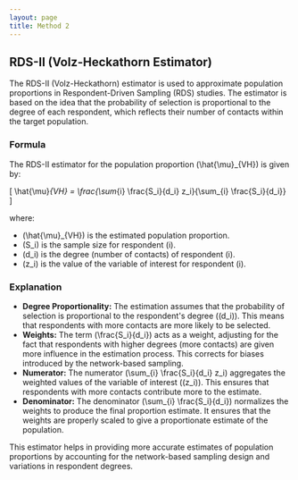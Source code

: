 ```yaml
---
layout: page
title: Method 2
---
```



## RDS-II (Volz-Heckathorn Estimator)

The RDS-II (Volz-Heckathorn) estimator is used to approximate population proportions in Respondent-Driven Sampling (RDS) studies. The estimator is based on the idea that the probability of selection is proportional to the degree of each respondent, which reflects their number of contacts within the target population.

### Formula

The RDS-II estimator for the population proportion \(\hat{\mu}_{VH}\) is given by:

\[
\hat{\mu}_{VH} = \frac{\sum_{i} \frac{S_i}{d_i} z_i}{\sum_{i} \frac{S_i}{d_i}}
\]

where:
- \(\hat{\mu}_{VH}\) is the estimated population proportion.
- \(S_i\) is the sample size for respondent \(i\).
- \(d_i\) is the degree (number of contacts) of respondent \(i\).
- \(z_i\) is the value of the variable of interest for respondent \(i\).

### Explanation

- **Degree Proportionality:** The estimation assumes that the probability of selection is proportional to the respondent's degree (\(d_i\)). This means that respondents with more contacts are more likely to be selected.
- **Weights:** The term \(\frac{S_i}{d_i}\) acts as a weight, adjusting for the fact that respondents with higher degrees (more contacts) are given more influence in the estimation process. This corrects for biases introduced by the network-based sampling.
- **Numerator:** The numerator \(\sum_{i} \frac{S_i}{d_i} z_i\) aggregates the weighted values of the variable of interest (\(z_i\)). This ensures that respondents with more contacts contribute more to the estimate.
- **Denominator:** The denominator \(\sum_{i} \frac{S_i}{d_i}\) normalizes the weights to produce the final proportion estimate. It ensures that the weights are properly scaled to give a proportionate estimate of the population.

This estimator helps in providing more accurate estimates of population proportions by accounting for the network-based sampling design and variations in respondent degrees.
